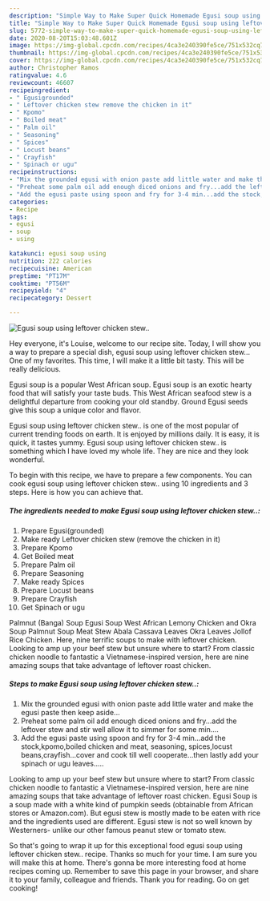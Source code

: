 ```yaml
---
description: "Simple Way to Make Super Quick Homemade Egusi soup using leftover chicken stew.."
title: "Simple Way to Make Super Quick Homemade Egusi soup using leftover chicken stew.."
slug: 5772-simple-way-to-make-super-quick-homemade-egusi-soup-using-leftover-chicken-stew
date: 2020-08-20T15:03:48.601Z
image: https://img-global.cpcdn.com/recipes/4ca3e240390fe5ce/751x532cq70/egusi-soup-using-leftover-chicken-stew-recipe-main-photo.jpg
thumbnail: https://img-global.cpcdn.com/recipes/4ca3e240390fe5ce/751x532cq70/egusi-soup-using-leftover-chicken-stew-recipe-main-photo.jpg
cover: https://img-global.cpcdn.com/recipes/4ca3e240390fe5ce/751x532cq70/egusi-soup-using-leftover-chicken-stew-recipe-main-photo.jpg
author: Christopher Ramos
ratingvalue: 4.6
reviewcount: 46607
recipeingredient:
- " Egusigrounded"
- " Leftover chicken stew remove the chicken in it"
- " Kpomo"
- " Boiled meat"
- " Palm oil"
- " Seasoning"
- " Spices"
- " Locust beans"
- " Crayfish"
- " Spinach or ugu"
recipeinstructions:
- "Mix the grounded egusi with onion paste add little water and make the egusi paste then keep aside..."
- "Preheat some palm oil add enough diced onions and fry...add the leftover stew and stir well allow it to simmer for some min...."
- "Add the egusi paste using spoon and fry for 3-4 min...add the stock,kpomo,boiled chicken and meat, seasoning, spices,locust beans,crayfish...cover and cook till well cooperate...then lastly add your spinach or ugu leaves....."
categories:
- Recipe
tags:
- egusi
- soup
- using

katakunci: egusi soup using 
nutrition: 222 calories
recipecuisine: American
preptime: "PT17M"
cooktime: "PT56M"
recipeyield: "4"
recipecategory: Dessert

---
```



![Egusi soup using leftover chicken stew..](https://img-global.cpcdn.com/recipes/4ca3e240390fe5ce/751x532cq70/egusi-soup-using-leftover-chicken-stew-recipe-main-photo.jpg)

Hey everyone, it's Louise, welcome to our recipe site. Today, I will show you a way to prepare a special dish, egusi soup using leftover chicken stew... One of my favorites. This time, I will make it a little bit tasty. This will be really delicious.

Egusi soup is a popular West African soup. Egusi soup is an exotic hearty food that will satisfy your taste buds. This West African seafood stew is a delightful departure from cooking your old standby. Ground Egusi seeds give this soup a unique color and flavor.

Egusi soup using leftover chicken stew.. is one of the most popular of current trending foods on earth. It is enjoyed by millions daily. It is easy, it is quick, it tastes yummy. Egusi soup using leftover chicken stew.. is something which I have loved my whole life. They are nice and they look wonderful.


To begin with this recipe, we have to prepare a few components. You can cook egusi soup using leftover chicken stew.. using 10 ingredients and 3 steps. Here is how you can achieve that.

<!--inarticleads1-->

##### The ingredients needed to make Egusi soup using leftover chicken stew..:

1. Prepare  Egusi(grounded)
1. Make ready  Leftover chicken stew (remove the chicken in it)
1. Prepare  Kpomo
1. Get  Boiled meat
1. Prepare  Palm oil
1. Prepare  Seasoning
1. Make ready  Spices
1. Prepare  Locust beans
1. Prepare  Crayfish
1. Get  Spinach or ugu


Palmnut (Banga) Soup Egusi Soup West African Lemony Chicken and Okra Soup Palmnut Soup Meat Stew Abala Cassava Leaves Okra Leaves Jollof Rice Chicken. Here, nine terrific soups to make with leftover chicken. Looking to amp up your beef stew but unsure where to start? From classic chicken noodle to fantastic a Vietnamese-inspired version, here are nine amazing soups that take advantage of leftover roast chicken. 

<!--inarticleads2-->

##### Steps to make Egusi soup using leftover chicken stew..:

1. Mix the grounded egusi with onion paste add little water and make the egusi paste then keep aside...
1. Preheat some palm oil add enough diced onions and fry...add the leftover stew and stir well allow it to simmer for some min....
1. Add the egusi paste using spoon and fry for 3-4 min...add the stock,kpomo,boiled chicken and meat, seasoning, spices,locust beans,crayfish...cover and cook till well cooperate...then lastly add your spinach or ugu leaves.....


Looking to amp up your beef stew but unsure where to start? From classic chicken noodle to fantastic a Vietnamese-inspired version, here are nine amazing soups that take advantage of leftover roast chicken. Egusi Soup is a soup made with a white kind of pumpkin seeds (obtainable from African stores or Amazon.com). But egusi stew is mostly made to be eaten with rice and the ingredients used are different. Egusi stew is not so well known by Westerners- unlike our other famous peanut stew or tomato stew. 

So that's going to wrap it up for this exceptional food egusi soup using leftover chicken stew.. recipe. Thanks so much for your time. I am sure you will make this at home. There's gonna be more interesting food at home recipes coming up. Remember to save this page in your browser, and share it to your family, colleague and friends. Thank you for reading. Go on get cooking!
